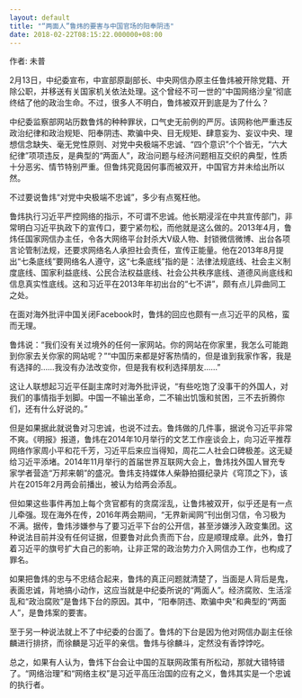 ```yaml
---
layout: default
title: "“两面人”鲁炜的要害与中国官场的阳奉阴违"
date: 2018-02-22T08:15:22.000000+08:00
---
```


作者: 未普

2月13日，中纪委宣布，中宣部原副部长、中央网信办原主任鲁炜被开除党籍、开除公职，并移送有关国家机关依法处理。这个曾经不可一世的“中国网络沙皇”彻底终结了他的政治生命。不过，很多人不明白，鲁炜被双开到底是为了什么？

中纪委监察部网站历数鲁炜的种种罪状，口气史无前例的严厉。该网称他严重违反政治纪律和政治规矩、阳奉阴违、欺骗中央、目无规矩、肆意妄为、妄议中央、理想信念缺失、毫无党性原则、对党中央极端不忠诚、“四个意识”个个皆无，“六大纪律”项项违反，是典型的“两面人”，政治问题与经济问题相互交织的典型，性质十分恶劣、情节特别严重。但鲁炜究竟因何事而被双开，中国官方并未给出所以然。

不过要说鲁炜“对党中央极端不忠诚”，多少有点冤枉他。

鲁炜执行习近平严控网络的指示，不可谓不忠诚。他长期浸淫在中共宣传部门，非常明白习近平执政下的宣传口，要宁紧勿松，而他就是这么做的。2013年4月，鲁炜任国家网信办主任，令各大网络平台封杀大V级人物、封锁微信微博、出台各项言论管制法规，还要求网络名人承担社会责任，宣传正能量。他在2013年8月提出“七条底线”要网络名人遵守，这“七条底线”指的是：法律法规底线、社会主义制度底线、国家利益底线、公民合法权益底线、社会公共秩序底线、道德风尚底线和信息真实性底线。这和习近平在2013年年初出台的“七不讲”，颇有点儿异曲同工之处。

在面对海外批评中国关闭Facebook时，鲁炜的回应也颇有一点习近平的风格，蛮而无理。

鲁炜说：“我们没有关过境外的任何一家网站。你的网站在你家里，我怎么可能跑到你家去关你家的网站呢？”“中国历来都是好客热情的，但是谁到我家作客，我是有选择的……我没有办法改变你，但是我有权利选择朋友……”

这让人联想起习近平任副主席时对海外批评说，“有些吃饱了没事干的外国人，对我们的事情指手划脚。中国一不输出革命，二不输出饥饿和贫困，三不去折腾你们，还有什么好说的。”

但是如果据此就说鲁对习忠诚，也说不过去。鲁炜做的几件事，据说令习近平非常不爽。《明报》报道，鲁炜在2014年10月举行的文艺工作座谈会上，向习近平推荐网络作家周小平和花千芳，习近平后来应当得知，周花二人社会口碑极差。这无疑给习近平添堵。2014年11月举行的首届世界互联网大会上，鲁炜找外国人冒充专家学者营造“万邦来朝”的盛况。鲁炜支持媒体人柴静拍摄纪录片《穹顶之下》，该片在2015年2月两会前播出，被认为给两会添乱。

但如果这些事件再加上每个贪官都有的贪腐淫乱，让鲁炜被双开，似乎还是有一点儿牵强。现在海外在传，2016年两会期间，“无界新闻网”刊出倒习信，令习极为不满。据传，鲁炜涉嫌参与了要习近平下台的公开信，甚至涉嫌涉入政变集团。这种说法目前并没有任何证据，但要鲁对此负责而下台，应是顺理成章。此外，鲁打着习近平的旗号扩大自己的影响，让非正常的政治势力介入网信办工作，也构成了罪名。

如果把鲁炜的忠与不忠结合起来，鲁炜的真正问题就清楚了，当面是人背后是鬼，表面忠诚，背地搞小动作，这应当就是中纪委所说的“两面人”。经济腐败、生活淫乱和“政治腐败”是鲁炜下台的原因。其中，“阳奉阴违、欺骗中央”和典型的“两面人”，是鲁炜案的要害。

至于另一种说法就上不了中纪委的台面了。鲁炜的下台是因为他对网信办副主任徐麟进行排挤，而徐麟是习近平的亲信。鲁炜与徐麟斗，定然没有香饽饽吃。

总之，如果有人认为，鲁炜下台会让中国的互联网政策有所松动，那就大错特错了。“网络治理”和“网络主权”是习近平高压治国的应有之义，鲁炜其实是一个忠诚的执行者。

